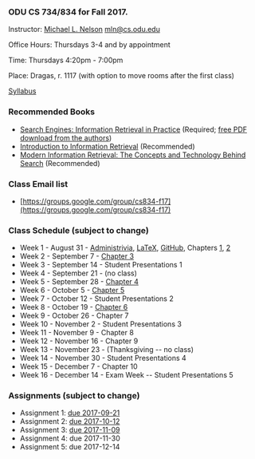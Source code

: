 ### ODU CS 734/834 for Fall 2017.
Instructor: [Michael L. Nelson](http://www.cs.odu.edu/~mln/) <mln@cs.odu.edu> 

Office Hours: Thursdays 3-4 and by appointment

Time: Thursdays 4:20pm - 7:00pm

Place: Dragas, r. 1117 (with option to move rooms after the first class)

[Syllabus](https://raw.githubusercontent.com/phonedude/cs834-f17/master/syllabus.txt)

### Recommended Books
* [Search Engines: Information Retrieval in Practice](http://www.search-engines-book.com/) (Required; [free PDF download from the authors](http://ciir.cs.umass.edu/irbook/))
* [Introduction to Information Retrieval](http://nlp.stanford.edu/IR-book/) (Recommended)
* [Modern Information Retrieval: The Concepts and Technology Behind Search](http://grupoweb.upf.es/WRG/mir2ed/home.php) (Recommended)

### Class Email list
* [https://groups.google.com/group/cs834-f17](https://groups.google.com/group/cs834-f17)

### Class Schedule (subject to change)
* Week 1 - August 31 - [Administrivia](https://raw.githubusercontent.com/phonedude/cs834-f17/master/slides/week1.ppt
), [LaTeX](https://www.overleaf.com/latex/learn/free-online-introduction-to-latex-part-1), [GitHub](https://guides.github.com/), Chapters [1](https://raw.githubusercontent.com/phonedude/cs834-f17/master/slides/chap1.pptx), [2](https://raw.githubusercontent.com/phonedude/cs834-f17/master/slides/chap2.pptx)
* Week 2 - September 7 - [Chapter 3](https://raw.githubusercontent.com/phonedude/cs834-f17/master/slides/chap3-mln.pptx)
* Week 3 - September 14 - Student Presentations 1
* Week 4 - September 21 - (no class)
* Week 5 - September 28 - [Chapter 4](https://raw.githubusercontent.com/phonedude/cs834-f17/master/slides/chap4-mln.pptx) 
* Week 6 - October 5 - [Chapter 5](https://raw.githubusercontent.com/phonedude/cs834-f17/master/slides/chap5-mln.pptx)
* Week 7 - October 12 - Student Presentations 2
* Week 8 - October 19 - [Chapter 6](https://raw.githubusercontent.com/phonedude/cs834-f17/master/slides/chap6-mln.pptx) 
* Week 9 - October 26 - Chapter 7 
* Week 10 - November 2 - Student Presentations 3
* Week 11 - November 9 - Chapter 8 
* Week 12 - November 16 - Chapter 9 
* Week 13 - November 23 - (Thanksgiving -- no class)
* Week 14 - November 30 - Student Presentations 4
* Week 15 - December 7 - Chapter 10 
* Week 16 - December 14 - Exam Week -- Student Presentations 5


### Assignments (subject to change)
* Assignment 1: [due 2017-09-21](https://github.com/phonedude/cs834-f17/blob/master/assignments/a1.txt)
* Assignment 2: [due 2017-10-12](https://github.com/phonedude/cs834-f17/blob/master/assignments/a2.txt)
* Assignment 3: [due 2017-11-09](https://github.com/phonedude/cs834-f17/blob/master/assignments/a3.txt)
* Assignment 4: due 2017-11-30
* Assignment 5: due 2017-12-14

